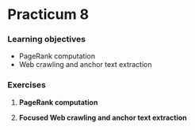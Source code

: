 # Practicum 8

### Learning objectives

  - PageRank computation
  - Web crawling and anchor text extraction

### Exercises

  1. **PageRank computation**

  2. **Focused Web crawling and anchor text extraction**
